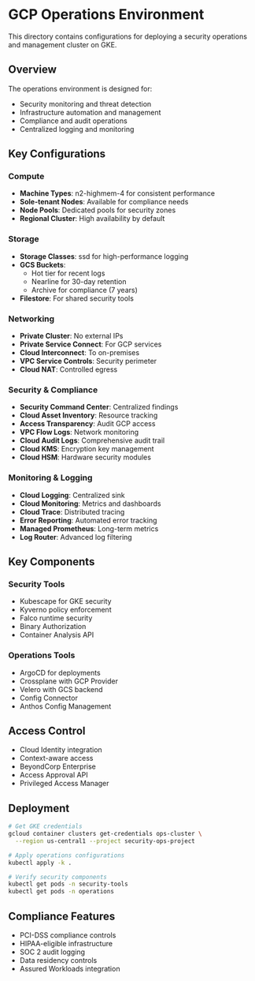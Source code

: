 # GCP Operations Environment

This directory contains configurations for deploying a security operations and management cluster on GKE.

## Overview

The operations environment is designed for:
- Security monitoring and threat detection
- Infrastructure automation and management
- Compliance and audit operations
- Centralized logging and monitoring

## Key Configurations

### Compute
- **Machine Types**: n2-highmem-4 for consistent performance
- **Sole-tenant Nodes**: Available for compliance needs
- **Node Pools**: Dedicated pools for security zones
- **Regional Cluster**: High availability by default

### Storage
- **Storage Classes**: ssd for high-performance logging
- **GCS Buckets**: 
  - Hot tier for recent logs
  - Nearline for 30-day retention
  - Archive for compliance (7 years)
- **Filestore**: For shared security tools

### Networking
- **Private Cluster**: No external IPs
- **Private Service Connect**: For GCP services
- **Cloud Interconnect**: To on-premises
- **VPC Service Controls**: Security perimeter
- **Cloud NAT**: Controlled egress

### Security & Compliance
- **Security Command Center**: Centralized findings
- **Cloud Asset Inventory**: Resource tracking
- **Access Transparency**: Audit GCP access
- **VPC Flow Logs**: Network monitoring
- **Cloud Audit Logs**: Comprehensive audit trail
- **Cloud KMS**: Encryption key management
- **Cloud HSM**: Hardware security modules

### Monitoring & Logging
- **Cloud Logging**: Centralized sink
- **Cloud Monitoring**: Metrics and dashboards
- **Cloud Trace**: Distributed tracing
- **Error Reporting**: Automated error tracking
- **Managed Prometheus**: Long-term metrics
- **Log Router**: Advanced log filtering

## Key Components

### Security Tools
- Kubescape for GKE security
- Kyverno policy enforcement
- Falco runtime security
- Binary Authorization
- Container Analysis API

### Operations Tools
- ArgoCD for deployments
- Crossplane with GCP Provider
- Velero with GCS backend
- Config Connector
- Anthos Config Management

## Access Control

- Cloud Identity integration
- Context-aware access
- BeyondCorp Enterprise
- Access Approval API
- Privileged Access Manager

## Deployment

```bash
# Get GKE credentials
gcloud container clusters get-credentials ops-cluster \
  --region us-central1 --project security-ops-project

# Apply operations configurations
kubectl apply -k .

# Verify security components
kubectl get pods -n security-tools
kubectl get pods -n operations
```

## Compliance Features

- PCI-DSS compliance controls
- HIPAA-eligible infrastructure
- SOC 2 audit logging
- Data residency controls
- Assured Workloads integration